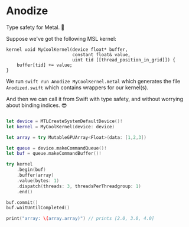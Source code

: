 # Anodize

Type safety for Metal. 🤘

Suppose we've got the following MSL kernel:

```Metal
kernel void MyCoolKernel(device float* buffer,
                         constant float& value,
                         uint tid [[thread_position_in_grid]]) {
    buffer[tid] += value;
}
```

We run `swift run Anodize MyCoolKernel.metal` which generates the file `Anodized.swift` which contains wrappers for our kernel(s).

And then we can call it from Swift with type safety, and without worrying about binding indices. 😎

```Swift

let device = MTLCreateSystemDefaultDevice()!
let kernel = MyCoolKernel(device: device)

let array = try MutableGPUArray<Float>(data: [1,2,3])

let queue = device.makeCommandQueue()!
let buf = queue.makeCommandBuffer()!

try kernel
    .begin(buf)
    .buffer(array)
    .value(bytes: 1)
    .dispatch(threads: 3, threadsPerThreadgroup: 1)
    .end()

buf.commit()
buf.waitUntilCompleted()

print("array: \(array.array)") // prints [2.0, 3.0, 4.0]
        
```

